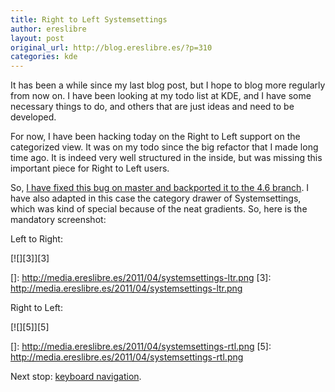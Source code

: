 ```yaml
---
title: Right to Left Systemsettings
author: ereslibre
layout: post
original_url: http://blog.ereslibre.es/?p=310
categories: kde
---
```

It has been a while since my last blog post, but I hope to blog more regularly from now on. I have been looking at my todo list at KDE, and I have some necessary things to do, and others that are just ideas and need to be developed.

For now, I have been hacking today on the Right to Left support on the categorized view. It was on my todo since the big refactor that I made long time ago. It is indeed very well structured in the inside, but was missing this important piece for Right to Left users.

So, [I have fixed this bug on master and backported it to the 4.6 branch][1]. I have also adapted in this case the category drawer of Systemsettings, which was kind of special because of the neat gradients. So, here is the mandatory screenshot:

 [1]: https://bugs.kde.org/show_bug.cgi?id=238508

Left to Right:

[![][3]][3]

 []: http://media.ereslibre.es/2011/04/systemsettings-ltr.png
 [3]: http://media.ereslibre.es/2011/04/systemsettings-ltr.png

Right to Left:

[![][5]][5]

 []: http://media.ereslibre.es/2011/04/systemsettings-rtl.png
 [5]: http://media.ereslibre.es/2011/04/systemsettings-rtl.png

Next stop: [keyboard navigation][6].

 [6]: https://bugs.kde.org/show_bug.cgi?id=237553
